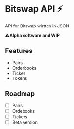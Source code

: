 # Bitswap API ⚡

API for Bitswap wirtten in JSON

**⚠️Alpha software and WIP**

## Features

- Pairs
- Orderbooks
- Ticker
- Tokens

## Roadmap

- [ ] Pairs
- [ ] Ordebooks
- [ ] Tickers
- [ ] Beta version 
